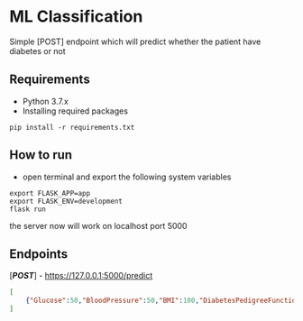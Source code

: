 # ML Classification 
Simple [POST] endpoint which will predict whether the patient have diabetes or not 

## Requirements
- Python 3.7.x
- Installing required packages
```
pip install -r requirements.txt
```
## How to run
- open terminal and export the following system variables

```
export FLASK_APP=app
export FLASK_ENV=development
flask run

```

the server now will work on localhost port 5000

## Endpoints
[***POST***] - https://127.0.0.1:5000/predict
```json
[
    {"Glucose":50,"BloodPressure":50,"BMI":100,"DiabetesPedigreeFunction":0.62,"Age":50}
]
````





